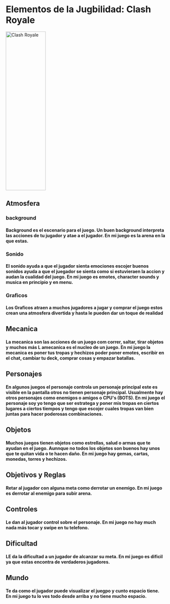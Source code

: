 # Elementos de la Jugbilidad: Clash Royale
<img    src="https://www.xyztimes.com/wp-content/uploads/2016/01/clash-royale-supercell.jpg" 
        title="Clash Royale" 
        width="50%" 
        height="500" />
## Atmosfera 

### background
#### Background es el escenario para el juego. Un buen background interpreta las acciones de tu jugador y atae a el jugador. En mi juego es la arena en la que estas.

### Sonido
#### El sonido ayuda a que el jugador sienta emociones escojer buenos sonidos ayuda a que el juegador se sienta como si estuvieraen la accion y audan la cualidad del juego. En mi juego es emotes, character sounds y musica en principio y en menu.

### Graficos
#### Los Graficos atraen a muchos jugadores a jugar y comprar el juego estos crean una atmosfera divertida y hasta le pueden dar un toque de realidad

## Mecanica
#### La mecanica son las acciones de un juego com correr, saltar, tirar objetos y muchos más L amecanica es el nucleo de un juego. En mi juego la mecanica es poner tus tropas y hechizos poder poner emotes, escribir en el chat, cambiar tu deck, comprar cosas y empazar batallas.

## Personajes
#### En algunos juegos el personaje controla un personaje principal este es visible en la pantalla otros no tienen personaje principal. Usualmente hay otros personajes como enemigos o amigos o CPU's (BOTS). En mi juego el personaje soy yo tengo que ser estratega y poner mis tropas en ciertos lugares a ciertos tiempos y tengo que escojer cuales tropas van bien juntas para hacer poderosas combinaciones.

## Objetos
#### Muchos juegos tienen objetos como estrellas, salud o armas que te ayudan en el juego. Aunnque no todos los objetos son buenos hay unos que te quitan vida o te hacen daño. En mi juego hay gemas, cartas, monedas, torres y hechizos.

## Objetivos y Reglas
#### Retar al jugador con alguna meta como derrotar un enemigo. En mi juego es derrotar al enemigo para subir arena.

## Controles
#### Le dan al jugador control sobre el personaje. En mi juego no hay much nada más tocar y swipe en tu telefono.

## Dificultad
#### LE da la dificultad a un jugador de alcanzar su meta. En mi juego es dificil ya que estas encontra de verdaderos jugadores.

## Mundo
#### Te da como el jugador puede visualizar el juegpo y cunto espacio tiene. En mi juego tu lo ves todo desde arriba y no tiene mucho espacio.
